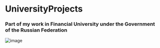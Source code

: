 # UniversityProjects


### Part of my work in Financial University under the Government of the Russian Federation

![image](https://user-images.githubusercontent.com/90443315/228040943-bb12f7ac-eb1a-40fc-bbcc-c88fc6dc1216.png)



